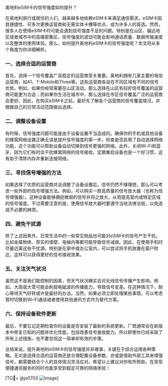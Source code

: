 奥地利eSIM卡的信号强度如何提升？

在奥地利旅行或居住的人们，越来越多地依赖eSIM卡来满足通信需求。eSIM卡因其便捷性、可多次更换运营商和无需实体卡槽等优点，成为许多人的首选。然而，很多人在使用eSIM卡时可能会遇到信号强度不足的问题。特别是在山区、偏远地区或者城市中的高楼密集区，信号强度的波动可能会影响通话质量、数据传输速度以及整体的使用体验。那么，如何提升奥地利eSIM卡的信号强度呢？本文将从多个角度为你详细解析。

### 一、选择合适的运营商

首先，选择一个信号覆盖广且稳定的运营商至关重要。奥地利拥有几家主要的电信运营商，如A1、T-Mobile和Three等。这些运营商各自在不同区域有不同的信号优势。例如，如果你经常需要在山区活动，那么选择在山区有较好信号覆盖的运营商可能更为合适；而如果你生活在城市中，那么选择在市区信号覆盖广泛的运营商会更好。因此，在购买eSIM卡之前，最好先了解各个运营商的信号覆盖情况，并根据自己的日常活动范围做出选择。

### 二、调整设备设置

有时候，信号强度问题可能是由于设备设置不当造成的。确保你的手机或其他设备的蜂窝网络设置正确无误是提升信号强度的第一步。检查是否启用了自动选择网络功能，这个功能可以帮助设备自动切换到信号更强的网络。此外，关闭Wi-Fi和蓝牙，因为它们有时会干扰蜂窝网络的信号接收。定期重启设备也是一个好习惯，这有助于清除内存并重新连接网络。

### 三、寻找信号增强的方法

如果选择了优质的运营商并且调整了设备设置后，信号仍然不够理想，那么可以考虑一些外部的信号增强方法。例如，可以购买一款高质量的信号放大器（也称为信号增强器）。这种设备能够捕捉微弱的信号并将之放大，从而提高室内或特定区域的信号强度。不过需要注意的是，使用信号放大器时要遵守当地法律法规，以免造成不必要的麻烦。

### 四、避免干扰源

除了上述因素外，日常生活中的一些常见物品也可能对eSIM卡的信号产生干扰。比如金属物体、厚实的墙壁、电梯内等都可能导致信号减弱。因此，在使用手机时尽量远离这些干扰源。特别是在家中或办公室内，可以尝试将手机放置在窗户附近，这样可以获得更好的信号接收效果。

### 五、关注天气状况

虽然这不是我们能控制的因素，但天气状况确实会对无线信号传播产生影响。例如，大雨或大雪可能会削弱电磁波的传播能力，导致信号变差。在这种情况下，耐心等待天气好转或许是最好的办法。当然，如果必须立即处理某些事情，可以考虑暂时切换到Wi-Fi通话或者使用其他通讯方式作为替代方案。

### 六、保持设备软件更新

最后，不要忘记定期检查你的设备是否安装了最新的系统更新。厂商通常会在新版本中修复已知的问题并优化性能，包括改善信号接收能力。所以即使你已经采取了所有上述措施，也不要忽视这一简单却有效的步骤。

总结来说，提升奥地利eSIM卡的信号强度并非难事，关键在于综合运用各种策略。无论是选择合适的运营商还是合理配置设备参数，亦或是借助外部工具来增强信号，都需要结合个人的具体情况灵活应对。希望以上建议对你有所帮助，在享受便捷通讯服务的同时也能享受到稳定可靠的网络体验！

[TG💪+ @jx0703 ![Image](https://github.com/user-attachments/assets/dbca1d08-cadb-493c-b0ec-ad6f7a83f270)]